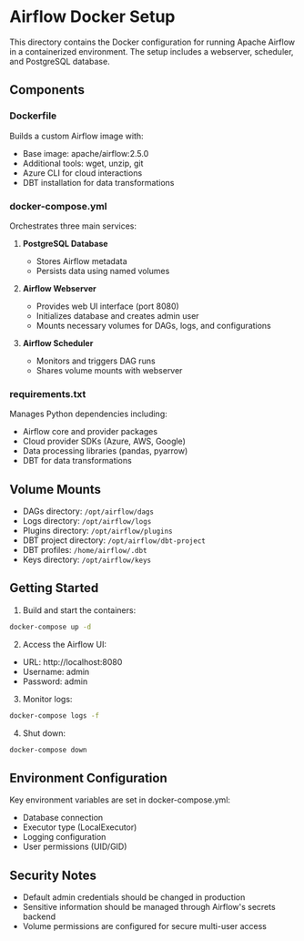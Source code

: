 # Airflow Docker Setup

This directory contains the Docker configuration for running Apache Airflow in a containerized environment. The setup includes a webserver, scheduler, and PostgreSQL database.

## Components

### Dockerfile
Builds a custom Airflow image with:
- Base image: apache/airflow:2.5.0
- Additional tools: wget, unzip, git
- Azure CLI for cloud interactions
- DBT installation for data transformations

### docker-compose.yml
Orchestrates three main services:
1. **PostgreSQL Database**
   - Stores Airflow metadata
   - Persists data using named volumes

2. **Airflow Webserver**
   - Provides web UI interface (port 8080)
   - Initializes database and creates admin user
   - Mounts necessary volumes for DAGs, logs, and configurations

3. **Airflow Scheduler**
   - Monitors and triggers DAG runs
   - Shares volume mounts with webserver

### requirements.txt
Manages Python dependencies including:
- Airflow core and provider packages
- Cloud provider SDKs (Azure, AWS, Google)
- Data processing libraries (pandas, pyarrow)
- DBT for data transformations

## Volume Mounts
- DAGs directory: `/opt/airflow/dags`
- Logs directory: `/opt/airflow/logs`
- Plugins directory: `/opt/airflow/plugins`
- DBT project directory: `/opt/airflow/dbt-project`
- DBT profiles: `/home/airflow/.dbt`
- Keys directory: `/opt/airflow/keys`

## Getting Started

1. Build and start the containers:
```bash
docker-compose up -d
```

2. Access the Airflow UI:
- URL: http://localhost:8080
- Username: admin
- Password: admin

3. Monitor logs:
```bash
docker-compose logs -f
```

4. Shut down:
```bash
docker-compose down
```

## Environment Configuration
Key environment variables are set in docker-compose.yml:
- Database connection
- Executor type (LocalExecutor)
- Logging configuration
- User permissions (UID/GID)

## Security Notes
- Default admin credentials should be changed in production
- Sensitive information should be managed through Airflow's secrets backend
- Volume permissions are configured for secure multi-user access